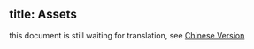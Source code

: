 title: Assets
---
this document is still waiting for translation, see [Chinese Version](/zh-cn/tutorials/typescript.html)